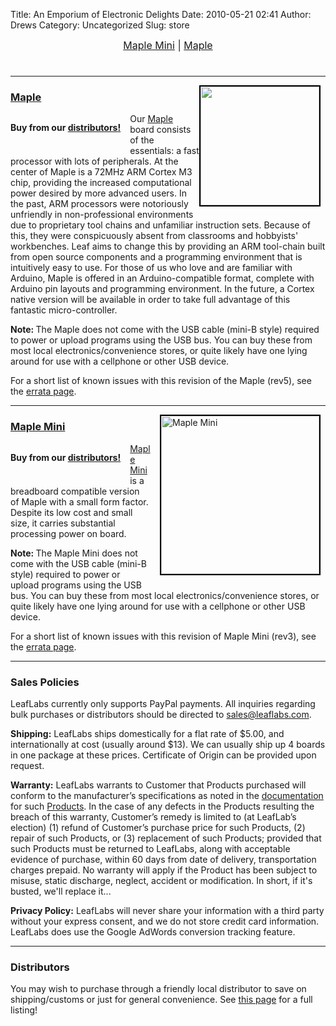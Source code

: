 Title: An Emporium of Electronic Delights
Date: 2010-05-21 02:41
Author: Drews
Category: Uncategorized
Slug: store

<div style="text-align: center; font-size: 16px;"><a href="#Maple-Mini">Maple Mini</a> |  <a href="#Maple">Maple</a></div>
<h1><span class="subtitle"> </span></h1>
<hr /><!-- Maple -->
<a name="Maple"></a>
<a style="float: right; margin-bottom: 15px;" href="http://leaflabs.com/devices/#Maple"><img class="size-medium wp-image-535" style="float: left; margin-right: 8px; border: 2px solid black;" title="maple-board" src="http://farm5.static.flickr.com/4041/4613181199_33a31ca4ab_m.jpg" alt="" width="190" height="190" /></a>
<h3><a href="http://leaflabs.com/devices/maple/">Maple</a></h3>
<div style="float: left; margin-right: 15px; margin-bottom: 15px;">

<label><strong> </strong></label>

<strong>Buy from our <a href="http://leaflabs.com/distributors/">distributors!</a></strong>

</div>
Our <a href="/devices/#Maple">Maple</a> board consists of the essentials: a fast processor with lots of peripherals. At the center of Maple is a 72MHz ARM Cortex M3 chip, providing the increased computational power desired by more advanced users. In the past, ARM processors were notoriously unfriendly in non-professional environments due to proprietary tool chains and unfamiliar instruction sets. Because of this, they were conspicuously absent from classrooms and hobbyists' workbenches. Leaf aims to change this by providing an ARM tool-chain built from open source components and a programming environment that is intuitively easy to use. For those of us who love and are familiar with Arduino, Maple is offered in an Arduino-compatible format, complete with Arduino pin layouts and programming environment. In the future, a Cortex native version will be available in order to take full advantage of this fantastic micro-controller.

<strong>Note: </strong>The Maple does not come with the USB cable (mini-B style) required to power or upload programs using the USB bus. You can buy these from most local electronics/convenience stores, or quite likely have one lying around for use with a cellphone or other USB device.

For a short list of known issues with this revision of the Maple (rev5), see the <a href="http://leaflabs.com/docs/hardware/maple.html#errata">errata page</a>.

<hr style="clear: both;" /><!-- Maple Mini -->
<a name="Maple-Mini"></a>
<a style="float: right; margin-bottom: 15px; margin-left: 15px;" href="http://leaflabs.com/devices/#Maple-Mini">
<img class="size-medium wp-image-535" style="float: left; margin-right: 8px; border: 2px solid black;" title="maple-board" src="http://static.leaflabs.com/img/devices/maple-mini-r2/maple-mini-r2-top.jpg" alt="Maple Mini" width="253" />
</a>
<h3><a href="http://leaflabs.com/devices/#Maple-Mini">Maple Mini</a></h3>
<div style="float: left; margin-right: 15px; margin-bottom: 15px;">

<label><strong> </strong></label>

<strong>Buy from our <a href="http://leaflabs.com/distributors/">distributors!</a></strong>
<strong> </strong>

</div>
<a href="/devices/#Maple-Mini">Maple Mini</a> is a breadboard compatible version of Maple with a small form factor. Despite its low cost and small size, it carries substantial processing power on board.

<strong>Note: </strong>The Maple Mini does not come with the USB cable (mini-B style) required to power or upload programs using the USB bus. You can buy these from most local electronics/convenience stores, or quite likely have one lying around for use with a cellphone or other USB device.

For a short list of known issues with this revision of Maple Mini (rev3), see the <a href="/docs/hardware/maple-mini.html#errata">errata page</a>.

<hr style="clear: both;" />
<h3>Sales Policies</h3>
LeafLabs currently only supports PayPal payments. All inquiries regarding bulk purchases or distributors should be directed to <a href="mailto:sales@leaflabs.com">sales@leaflabs.com</a>.

<strong>Shipping:</strong> LeafLabs ships domestically for a flat rate of $5.00, and internationally at cost (usually around $13). We can usually ship up 4 boards in one package at these prices. Certificate of Origin can be provided upon request.

<strong>Warranty:</strong> LeafLabs warrants to Customer that Products purchased will conform to the manufacturer’s specifications as noted in the <a href="http://leaflabs.com/docs/">documentation</a> for such <a href="http://leaflabs.com/devices/">Products</a>. In the case of any defects in the Products resulting the breach of this warranty, Customer’s remedy is limited to (at LeafLab’s election) (1) refund of Customer’s purchase price for such Products, (2) repair of such Products, or (3) replacement of such Products; provided that such Products must be returned to LeafLabs, along with acceptable evidence of purchase, within 60 days from date of delivery, transportation charges prepaid. No warranty will apply if the Product has been subject to misuse, static discharge, neglect, accident or modification. In short, if<span style="font-weight: normal;"> it's busted, we'll replace it...</span>

<strong>Privacy Policy:</strong> LeafLabs will never share your information with a third party without your express consent, and we do not store credit card information. LeafLabs does use the Google AdWords conversion tracking feature.

<hr />
<h3>Distributors</h3>
You may wish to purchase through a friendly local distributor to save on shipping/customs or just for general convenience. See <a href="/distributors/">this page</a> for a full listing!
